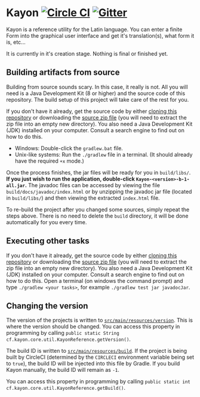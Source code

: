 # Kayon [![Circle CI](https://circleci.com/gh/RAnders00/Kayon.svg?style=svg)](https://circleci.com/gh/RAnders00/Kayon) [![Gitter](https://badges.gitter.im/Join%20Chat.svg)](https://gitter.im/RAnders00/Kayon?utm_source=badge&utm_medium=badge&utm_campaign=pr-badge)

Kayon is a reference utility for the Latin language. You can enter a finite Form into the graphical user interface
and get it's translation(s), what form it is, etc...

It is currently in it's creation stage. Nothing is final or finished yet.

## Building artifacts from source

Building from source sounds scary. In this case, it really is not. All you will need is a Java Development Kit (8 or higher) and the source code of this repository.
The build setup of this project will take care of the rest for you.

If you don't have it already, get the source code by either [cloning this repository][1] or downloading the [source zip file][2] (you will need to extract the zip file into an empty new directory).
You also need a Java Development Kit (JDK) installed on your computer. Consult a search engine to find out on how to do this.

* Windows: Double-click the `gradlew.bat` file.
* Unix-like systems: Run the `./gradlew` file in a terminal. (It should already have the required `+x` mode.)

Once the process finishes, the jar files will be ready for you in `build/libs/`. **If you just wish to run the application, double-click `Kayon-<version>-b-1-all.jar`.**
The javadoc files can be accessed by  viewing the file `build/docs/javadoc/index.html` or by unzipping the javadoc jar file (located in `build/libs/`) and then viewing the extracted `index.html` file.

To re-build the project after you changed some sources, simply repeat the steps above. There is no need to delete the `build` directory, it will be done automatically for you every time.

## Executing other tasks

If you don't have it already, get the source code by either [cloning this repository][1] or downloading the [source zip file][2] (you will need to extract the zip file into an empty new directory).
You also need a Java Development Kit (JDK) installed on your computer. Consult a search engine to find out on how to do this.
Open a terminal (on windows the command prompt) and type `./gradlew <your tasks>`, for example `./gradlew test jar javadocJar`.

## Changing the version

The version of the projects is written to [`src/main/resources/version`][3]. This is where the version should be changed.
You can access this property in programming by calling `public static String cf.kayon.core.util.KayonReference.getVersion()`.

The build ID is written to [`src/main/resources/build`][4]. If the project is being built by CircleCI (determined by the `CIRCLECI` environment variable being set to `true`),
the build ID will be injected into this file by Gradle.
If you build Kayon manually, the build ID will remain as `-1`.

You can access this property in programming by calling `public static int cf.kayon.core.util.KayonReference.getBuild()`.

[1]: https://help.github.com/articles/cloning-a-repository/
[2]: https://github.com/RAnders00/Kayon/archive/master.zip
[3]: https://github.com/RAnders00/Kayon/blob/master/src/main/resources/version
[4]: https://github.com/RAnders00/Kayon/blob/master/src/main/resources/build
